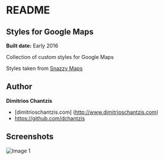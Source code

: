# README

## Styles for Google Maps
**Built date:** Early 2016

Collection of custom styles for Google Maps

Styles taken from [Snazzy Maps](https://snazzymaps.com)

## Author

**Dimitrios Chantzis**
- [dimitrioschantzis.com] (http://www.dimitrioschantzis.com)
- <https://github.com/dchantzis>

## Screenshots
![Image 1](http://dchantzis.github.io/janinamohr/screenshots/janinamohr-screenshot-01.jpg)
